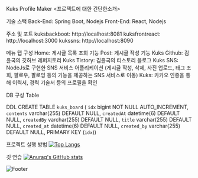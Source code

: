 Kuks Profile Maker
<프로젝트에 대한 간단한소개>

기술 스택
Back-End: Spring Boot, Nodejs
Front-End: React, Nodejs

주소 및 포트
kuksbackboot: http://localhost:8081
kuksfrontreact: http://localhost:3000
kukssns: http://localhost:8090

메뉴 탭 구성
Home: 게시글 목록 조회 기능
Post: 게시글 작성 기능
Kuks Github: 김윤국의 깃허브 레퍼지토리
Kuks Tistory: 김윤국의 티스토리 블로그
Kuks SNS: NodeJs로 구현한 SNS 서비스 어플리케이션
(게시글 작성, 삭제, 사진 업로드, 태그 조회, 팔로우, 팔로잉 등의 기능을 제공하는 SNS 서비스로 이동)
Kuks: 카카오 인증을 통해 이력서, 경력 기술서 등의 프로필을 확인

DB 구성
Table

DDL
CREATE TABLE `kuks_board` (
  `idx` bigint NOT NULL AUTO_INCREMENT,
  `contents` varchar(255) DEFAULT NULL,
  `createdAt` datetime(6) DEFAULT NULL,
  `createdBy` varchar(255) DEFAULT NULL,
  `title` varchar(255) DEFAULT NULL,
  `created_at` datetime(6) DEFAULT NULL,
  `created_by` varchar(255) DEFAULT NULL,
  PRIMARY KEY (`idx`))



프로젝트 실행 방법
[![Top Langs](https://github-readme-stats.vercel.app/api/top-langs/?username=Kukvly)](https://github.com/Kukvly/github-readme-stats)


깃 연습
[![Anurag's GitHub stats](https://github-readme-stats.vercel.app/api?username=Kukvly)](https://github.com/Kukvly/github-readme-stats)


![Footer](https://capsule-render.vercel.app/api?type=waving&color=auto&height=200&section=footer)
